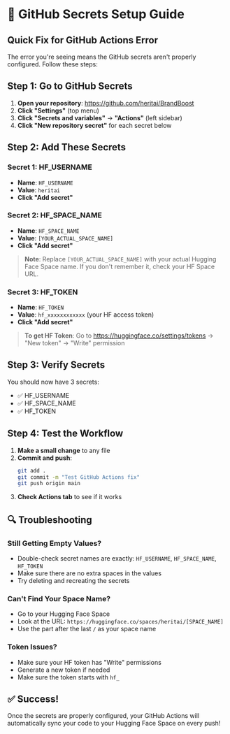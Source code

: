 # 🔐 GitHub Secrets Setup Guide

## Quick Fix for GitHub Actions Error

The error you're seeing means the GitHub secrets aren't properly configured. Follow these steps:

## Step 1: Go to GitHub Secrets

1. **Open your repository**: https://github.com/heritai/BrandBoost
2. **Click "Settings"** (top menu)
3. **Click "Secrets and variables"** → **"Actions"** (left sidebar)
4. **Click "New repository secret"** for each secret below

## Step 2: Add These Secrets

### Secret 1: HF_USERNAME
- **Name**: `HF_USERNAME`
- **Value**: `heritai`
- **Click "Add secret"**

### Secret 2: HF_SPACE_NAME
- **Name**: `HF_SPACE_NAME`
- **Value**: `[YOUR_ACTUAL_SPACE_NAME]`
- **Click "Add secret"**

> **Note**: Replace `[YOUR_ACTUAL_SPACE_NAME]` with your actual Hugging Face Space name. If you don't remember it, check your HF Space URL.

### Secret 3: HF_TOKEN
- **Name**: `HF_TOKEN`
- **Value**: `hf_xxxxxxxxxxxx` (your HF access token)
- **Click "Add secret"**

> **To get HF Token**: Go to https://huggingface.co/settings/tokens → "New token" → "Write" permission

## Step 3: Verify Secrets

You should now have 3 secrets:
- ✅ HF_USERNAME
- ✅ HF_SPACE_NAME  
- ✅ HF_TOKEN

## Step 4: Test the Workflow

1. **Make a small change** to any file
2. **Commit and push**:
   ```bash
   git add .
   git commit -m "Test GitHub Actions fix"
   git push origin main
   ```
3. **Check Actions tab** to see if it works

## 🔍 Troubleshooting

### Still Getting Empty Values?
- Double-check secret names are exactly: `HF_USERNAME`, `HF_SPACE_NAME`, `HF_TOKEN`
- Make sure there are no extra spaces in the values
- Try deleting and recreating the secrets

### Can't Find Your Space Name?
- Go to your Hugging Face Space
- Look at the URL: `https://huggingface.co/spaces/heritai/[SPACE_NAME]`
- Use the part after the last `/` as your space name

### Token Issues?
- Make sure your HF token has "Write" permissions
- Generate a new token if needed
- Make sure the token starts with `hf_`

## ✅ Success!

Once the secrets are properly configured, your GitHub Actions will automatically sync your code to your Hugging Face Space on every push!
